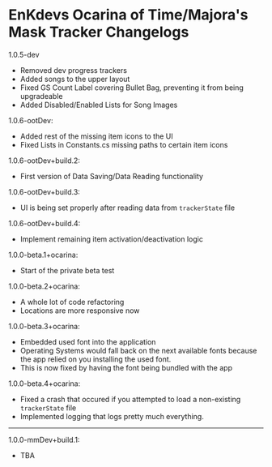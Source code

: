 # EnKdevs Ocarina of Time/Majora's Mask Tracker Changelogs


1.0.5-dev
- Removed dev progress trackers
- Added songs to the upper layout
- Fixed GS Count Label covering Bullet Bag, preventing it from being upgradeable
- Added Disabled/Enabled Lists for Song Images

1.0.6-ootDev:
- Added rest of the missing item icons to the UI
- Fixed Lists in Constants.cs missing paths to certain item icons

1.0.6-ootDev+build.2:
- First version of Data Saving/Data Reading functionality

1.0.6-ootDev+build.3:
- UI is being set properly after reading data from `trackerState` file

1.0.6-ootDev+build.4:
- Implement remaining item activation/deactivation logic

1.0.0-beta.1+ocarina:
- Start of the private beta test

1.0.0-beta.2+ocarina:
- A whole lot of code refactoring
- Locations are more responsive now

1.0.0-beta.3+ocarina:
- Embedded used font into the application
- Operating Systems would fall back on the next available fonts because the app relied on you installing the used font.
- This is now fixed by having the font being bundled with the app

1.0.0-beta.4+ocarina:
- Fixed a crash that occured if you attempted to load a non-existing `trackerState` file
- Implemented logging that logs pretty much everything.

---

1.0.0-mmDev+build.1:
- TBA
